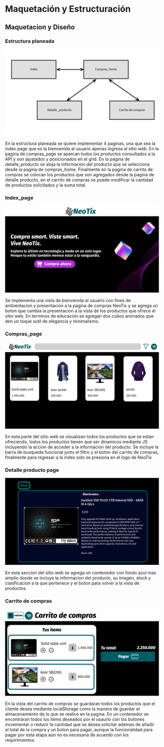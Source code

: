 # Maquetación y Estructuración


## Maquetacion y Diseño

### Estructura planeada

![Estructura planeada](./Readme_images/Estructura%20planeada.png)

En la estructura planeada se quiere implementar 4 paginas, una que sea la index page que es la bienvenida al usuario apenas ingresa al sitio web. En la pagina de compras_page se aparcan todos los productos consultados a la API y son ajustados y posicionados en el grid. En la pagina de detalle_producto se aloja la informacion del producto que se selecciona desde la pagina de compras_home. Finalmente en la pagina de carrito de compras se colocan los productos que son agregados desde la pagina de detalle producto, en el carrito de compras se puede modificar la cantidad de productos solicitados y la suma total.

### Index_page

![Index page](./Readme_images/Index-1.png)

Se implementa una vista de bienvenida al usuario con fines de ambientacion y presentacion a la pagina de compras NeoTix y se agrega un boton que cambia la presentacion a la vista de los productos que ofrece el sitio web. En terminos de educacion se agregan dos cubos animados que den un toque sutil de elegancia y minimalismo.

### Compras_page

![Compras_page](./Readme_images/compras_page-2.png)

En esta parte del sitio web se visualizan todos los productos que se estan ofreciendo, todos los productos tienen que ser dinamicos mediante JS incluyendo la accion de acceder a la informacion del producto. Se incluye la barra de busqueda funcional junto el filtro y el boton del carrito de compras, finalmente para regresar a la index solo se presiona en el logo de NeoTix

### Detalle producto page

![Detalle_producto_page](./Readme_images/detalle_producto-3.png)

En esta seccion del sitio web se agrega un contenedor con fondo azul mas amplio donde se incluye la informacion del producto, su imagen, stock y clasificacion a la que pertenece y el boton para volver a la vista de productos.

### Carrito de compras
![Carrito_page](./Readme_images/carrito%20_page-4.png)

En la vista del carrito de compras se guardaran todos los productos que el cliente desea mediante localStorage como la manera de guardar el almacenamiento de lo que se realice en la pagina. En un contenedor se encontraran todos los items deseados por el usaurio con los botones incrementar o reducir la cantidad que se desea solicitar ademas de añadir el total de la compra y un boton para pagar, aunque la funcionalidad para pagar por esta etapa aun no es necesaria de acuerdo con los requirimientos.


